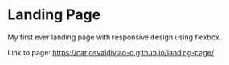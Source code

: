 # Landing Page
My first ever landing page with responsive design using flexbox.

Link to page:
  https://carlosvaldiviao-o.github.io/landing-page/
